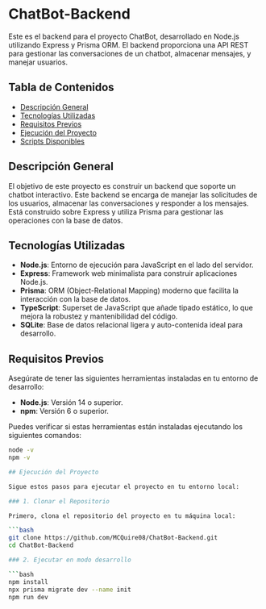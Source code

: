 # ChatBot-Backend

Este es el backend para el proyecto ChatBot, desarrollado en Node.js utilizando Express y Prisma ORM. El backend proporciona una API REST para gestionar las conversaciones de un chatbot, almacenar mensajes, y manejar usuarios.

## Tabla de Contenidos

- [Descripción General](#descripción-general)
- [Tecnologías Utilizadas](#tecnologías-utilizadas)
- [Requisitos Previos](#requisitos-previos)
- [Ejecución del Proyecto](#ejecución-del-proyecto)
- [Scripts Disponibles](#scripts-disponibles)

## Descripción General

El objetivo de este proyecto es construir un backend que soporte un chatbot interactivo. Este backend se encarga de manejar las solicitudes de los usuarios, almacenar las conversaciones y responder a los mensajes. Está construido sobre Express y utiliza Prisma para gestionar las operaciones con la base de datos.

## Tecnologías Utilizadas

- **Node.js**: Entorno de ejecución para JavaScript en el lado del servidor.
- **Express**: Framework web minimalista para construir aplicaciones Node.js.
- **Prisma**: ORM (Object-Relational Mapping) moderno que facilita la interacción con la base de datos.
- **TypeScript**: Superset de JavaScript que añade tipado estático, lo que mejora la robustez y mantenibilidad del código.
- **SQLite**: Base de datos relacional ligera y auto-contenida ideal para desarrollo.

## Requisitos Previos

Asegúrate de tener las siguientes herramientas instaladas en tu entorno de desarrollo:

- **Node.js**: Versión 14 o superior.
- **npm**: Versión 6 o superior.

Puedes verificar si estas herramientas están instaladas ejecutando los siguientes comandos:

```bash
node -v
npm -v

## Ejecución del Proyecto

Sigue estos pasos para ejecutar el proyecto en tu entorno local:

### 1. Clonar el Repositorio

Primero, clona el repositorio del proyecto en tu máquina local:

```bash
git clone https://github.com/MCQuire08/ChatBot-Backend.git
cd ChatBot-Backend

### 2. Ejecutar en modo desarrollo

```bash
npm install
npx prisma migrate dev --name init
npm run dev

